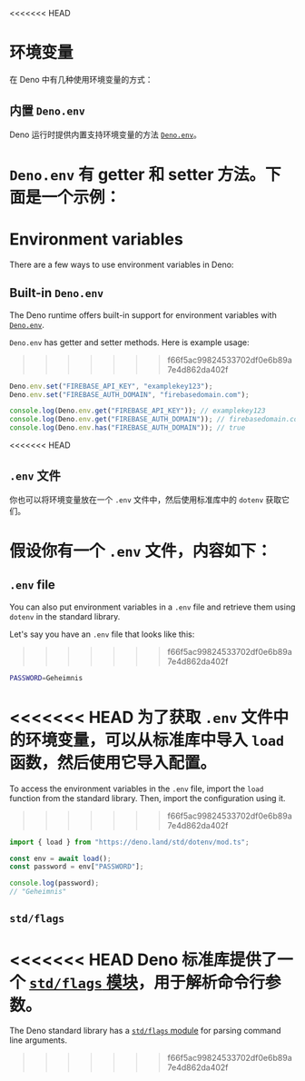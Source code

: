<<<<<<< HEAD
# 环境变量

在 Deno 中有几种使用环境变量的方式：

## 内置 `Deno.env`

Deno 运行时提供内置支持环境变量的方法
[`Deno.env`](https://deno.land/api@v1.25.3?s=Deno.env)。

`Deno.env` 有 getter 和 setter 方法。下面是一个示例：
=======
# Environment variables

There are a few ways to use environment variables in Deno:

## Built-in `Deno.env`

The Deno runtime offers built-in support for environment variables with
[`Deno.env`](https://deno.land/api@v1.25.3?s=Deno.env).

`Deno.env` has getter and setter methods. Here is example usage:
>>>>>>> f66f5ac99824533702df0e6b89a7e4d862da402f

```ts
Deno.env.set("FIREBASE_API_KEY", "examplekey123");
Deno.env.set("FIREBASE_AUTH_DOMAIN", "firebasedomain.com");

console.log(Deno.env.get("FIREBASE_API_KEY")); // examplekey123
console.log(Deno.env.get("FIREBASE_AUTH_DOMAIN")); // firebasedomain.com
console.log(Deno.env.has("FIREBASE_AUTH_DOMAIN")); // true
```

<<<<<<< HEAD
## `.env` 文件

你也可以将环境变量放在一个 `.env` 文件中，然后使用标准库中的 `dotenv` 获取它们。

假设你有一个 `.env` 文件，内容如下：
=======
## `.env` file

You can also put environment variables in a `.env` file and retrieve them using
`dotenv` in the standard library.

Let's say you have an `.env` file that looks like this:
>>>>>>> f66f5ac99824533702df0e6b89a7e4d862da402f

```sh
PASSWORD=Geheimnis
```

<<<<<<< HEAD
为了获取 `.env` 文件中的环境变量，可以从标准库中导入 `load`
函数，然后使用它导入配置。
=======
To access the environment variables in the `.env` file, import the `load`
function from the standard library. Then, import the configuration using it.
>>>>>>> f66f5ac99824533702df0e6b89a7e4d862da402f

```ts
import { load } from "https://deno.land/std/dotenv/mod.ts";

const env = await load();
const password = env["PASSWORD"];

console.log(password);
// "Geheimnis"
```

## `std/flags`

<<<<<<< HEAD
Deno 标准库提供了一个
[`std/flags` 模块](https://deno.land/std@$STD_VERSION/flags/README.md?source=)，用于解析命令行参数。
=======
The Deno standard library has a
[`std/flags` module](https://deno.land/std@$STD_VERSION/flags/README.md?source=)
for parsing command line arguments.
>>>>>>> f66f5ac99824533702df0e6b89a7e4d862da402f
